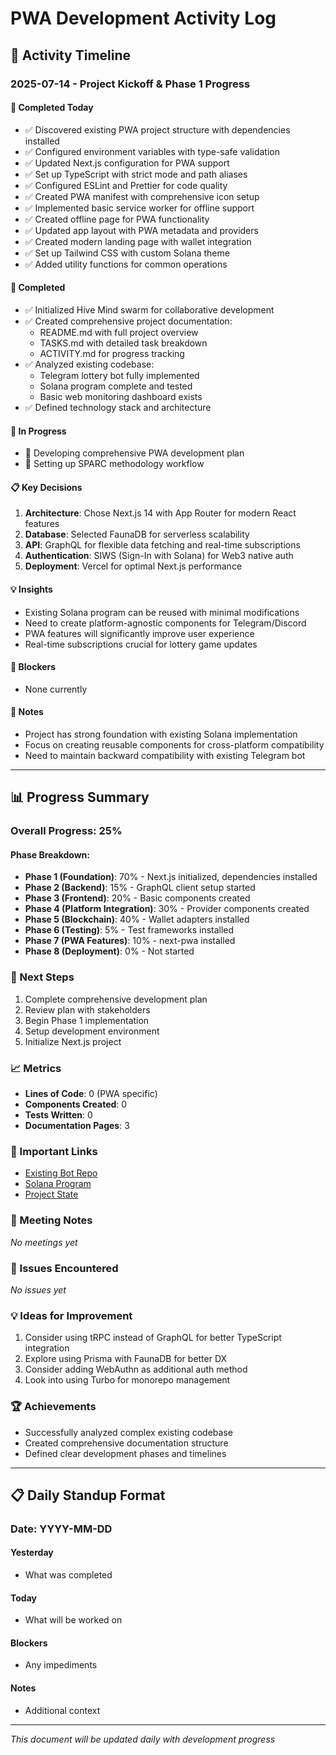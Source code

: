 # PWA Development Activity Log

## 📅 Activity Timeline

### 2025-07-14 - Project Kickoff & Phase 1 Progress

#### 🎯 Completed Today
- ✅ Discovered existing PWA project structure with dependencies installed
- ✅ Configured environment variables with type-safe validation
- ✅ Updated Next.js configuration for PWA support
- ✅ Set up TypeScript with strict mode and path aliases
- ✅ Configured ESLint and Prettier for code quality
- ✅ Created PWA manifest with comprehensive icon setup
- ✅ Implemented basic service worker for offline support
- ✅ Created offline page for PWA functionality
- ✅ Updated app layout with PWA metadata and providers
- ✅ Created modern landing page with wallet integration
- ✅ Set up Tailwind CSS with custom Solana theme
- ✅ Added utility functions for common operations

#### 🎯 Completed
- ✅ Initialized Hive Mind swarm for collaborative development
- ✅ Created comprehensive project documentation:
  - README.md with full project overview
  - TASKS.md with detailed task breakdown
  - ACTIVITY.md for progress tracking
- ✅ Analyzed existing codebase:
  - Telegram lottery bot fully implemented
  - Solana program complete and tested
  - Basic web monitoring dashboard exists
- ✅ Defined technology stack and architecture

#### 🔄 In Progress
- 🔄 Developing comprehensive PWA development plan
- 🔄 Setting up SPARC methodology workflow

#### 📋 Key Decisions
1. **Architecture**: Chose Next.js 14 with App Router for modern React features
2. **Database**: Selected FaunaDB for serverless scalability
3. **API**: GraphQL for flexible data fetching and real-time subscriptions
4. **Authentication**: SIWS (Sign-In with Solana) for Web3 native auth
5. **Deployment**: Vercel for optimal Next.js performance

#### 💡 Insights
- Existing Solana program can be reused with minimal modifications
- Need to create platform-agnostic components for Telegram/Discord
- PWA features will significantly improve user experience
- Real-time subscriptions crucial for lottery game updates

#### 🚧 Blockers
- None currently

#### 📝 Notes
- Project has strong foundation with existing Solana implementation
- Focus on creating reusable components for cross-platform compatibility
- Need to maintain backward compatibility with existing Telegram bot

---

## 📊 Progress Summary

### Overall Progress: 25%

#### Phase Breakdown:
- **Phase 1 (Foundation)**: 70% - Next.js initialized, dependencies installed
- **Phase 2 (Backend)**: 15% - GraphQL client setup started
- **Phase 3 (Frontend)**: 20% - Basic components created
- **Phase 4 (Platform Integration)**: 30% - Provider components created
- **Phase 5 (Blockchain)**: 40% - Wallet adapters installed
- **Phase 6 (Testing)**: 5% - Test frameworks installed
- **Phase 7 (PWA Features)**: 10% - next-pwa installed
- **Phase 8 (Deployment)**: 0% - Not started

### 🎯 Next Steps
1. Complete comprehensive development plan
2. Review plan with stakeholders
3. Begin Phase 1 implementation
4. Setup development environment
5. Initialize Next.js project

### 📈 Metrics
- **Lines of Code**: 0 (PWA specific)
- **Components Created**: 0
- **Tests Written**: 0
- **Documentation Pages**: 3

### 🔗 Important Links
- [Existing Bot Repo](../README.md)
- [Solana Program](../solana/programs/telegram-lottery)
- [Project State](../PROJECT_STATE.md)

### 📝 Meeting Notes
*No meetings yet*

### 🐛 Issues Encountered
*No issues yet*

### 💡 Ideas for Improvement
1. Consider using tRPC instead of GraphQL for better TypeScript integration
2. Explore using Prisma with FaunaDB for better DX
3. Consider adding WebAuthn as additional auth method
4. Look into using Turbo for monorepo management

### 🏆 Achievements
- Successfully analyzed complex existing codebase
- Created comprehensive documentation structure
- Defined clear development phases and timelines

---

## 📋 Daily Standup Format

### Date: YYYY-MM-DD

#### Yesterday
- What was completed

#### Today
- What will be worked on

#### Blockers
- Any impediments

#### Notes
- Additional context

---

*This document will be updated daily with development progress*